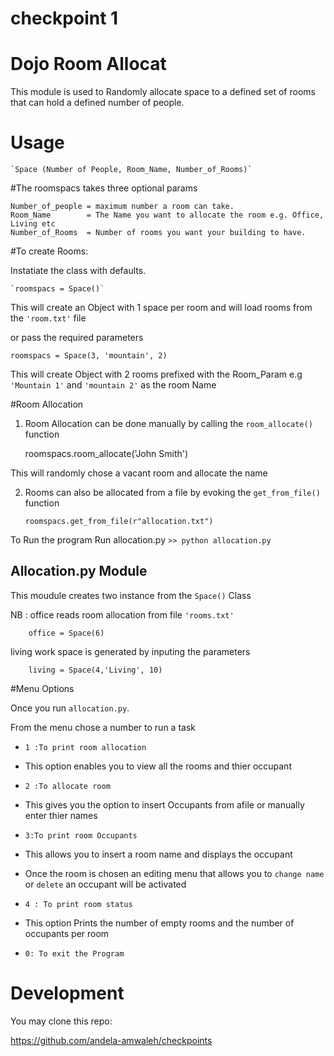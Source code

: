 # checkpoint 1

# Dojo Room Allocat


This module is used to Randomly allocate space to a defined set of rooms
that can hold a defined number of people.

# Usage

	
	`Space (Number of People, Room_Name, Number_of_Rooms)`

#The roomspacs takes three optional params

	
	Number_of_people = maximum number a room can take.
	Room_Name 		 = The Name you want to allocate the room e.g. Office, Living etc
	Number_of_Rooms  = Number of rooms you want your building to have. 
	

#To create Rooms:


Instatiate the class with defaults.
	
	`roomspacs = Space()`

	

 This will create an Object with 1 space per room and will load rooms from the `'room.txt'` file 

 or  pass the required parameters

	
	roomspacs = Space(3, 'mountain', 2)
	


This will create Object with 2 rooms prefixed with the Room_Param e.g `'Mountain 1'` and `'mountain 2'` as the room Name




#Room Allocation

1. Room Allocation can be done manually by calling the `room_allocate()` function

 	roomspacs.room_allocate('John Smith')

  This will randomly chose a vacant room and allocate the name 

2. Rooms can also be allocated from a file by evoking the `get_from_file()` function
	

	 `roomspacs.get_from_file(r"allocation.txt")`



 To Run the program  Run allocation.py
 		`>> python allocation.py`


Allocation.py Module
--------------------
 This moudule creates two instance from the `Space()` Class

 NB : office reads room allocation from file `'rooms.txt'`

		office = Space(6)

 living work space is generated by inputing the parameters

		living = Space(4,'Living', 10)

#Menu Options

Once you run `allocation.py`.
 		
From the menu chose a number to run a task 

* `1 :To print room allocation`
 * This option enables you to view all the rooms and thier occupant

* `2 :To allocate room `
 * This gives you the option to insert Occupants from afile or manually enter thier names

* `3:To print room Occupants`
 * This allows you to insert a room name and displays the occupant	
 * Once the room is chosen an editing menu that allows you to `change name` or `delete` an occupant will be activated

* `4 : To print room status`
 * This option Prints the number of empty rooms and the number of occupants per room

* `0: To exit the Program`

 

# Development

You may clone this repo:

https://github.com/andela-amwaleh/checkpoints

			
